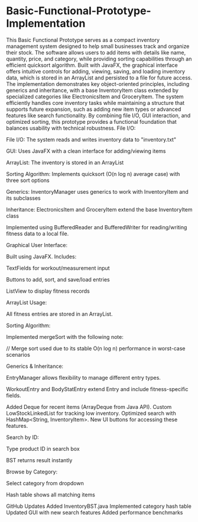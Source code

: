 # Basic-Functional-Prototype-Implementation
This Basic Functional Prototype serves as a compact inventory management system designed to help small businesses track and organize their stock. The software allows users to add items with details like name, quantity, price, and category, while providing sorting capabilities through an efficient quicksort algorithm. Built with JavaFX, the graphical interface offers intuitive controls for adding, viewing, saving, and loading inventory data, which is stored in an ArrayList and persisted to a file for future access. The implementation demonstrates key object-oriented principles, including generics and inheritance, with a base InventoryItem class extended by specialized categories like ElectronicsItem and GroceryItem. The system efficiently handles core inventory tasks while maintaining a structure that supports future expansion, such as adding new item types or advanced features like search functionality. By combining file I/O, GUI interaction, and optimized sorting, this prototype provides a functional foundation that balances usability with technical robustness.
File I/O:


File I/O: The system reads and writes inventory data to "inventory.txt"

GUI: Uses JavaFX with a clean interface for adding/viewing items

ArrayList: The inventory is stored in an ArrayList<InventoryItem>

Sorting Algorithm: Implements quicksort (O(n log n) average case) with three sort options

Generics: InventoryManager uses generics to work with InventoryItem and its subclasses

Inheritance: ElectronicsItem and GroceryItem extend the base InventoryItem class

Implemented using BufferedReader and BufferedWriter for reading/writing fitness data to a local file.



Graphical User Interface:

Built using JavaFX. Includes:

TextFields for workout/measurement input

Buttons to add, sort, and save/load entries

ListView to display fitness records

ArrayList Usage:

All fitness entries are stored in an ArrayList<Entry>.

Sorting Algorithm:

Implemented mergeSort with the following note:

// Merge sort used due to its stable O(n log n) performance in worst-case scenarios

Generics & Inheritance:

EntryManager<T extends Entry> allows flexibility to manage different entry types.

WorkoutEntry and BodyStatEntry extend Entry and include fitness-specific fields.

Added Deque for recent items (ArrayDeque from Java API).
Custom LowStockLinkedList for tracking low inventory.
Optimized search with HashMap<String, InventoryItem>.
New UI buttons for accessing these features.

Search by ID:

Type product ID in search box

BST returns result instantly

Browse by Category:

Select category from dropdown

Hash table shows all matching items


GitHub Updates
Added InventoryBST.java
Implemented category hash table
Updated GUI with new search features
Added performance benchmarks
